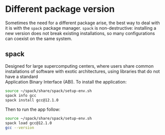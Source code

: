 # Different package version

Sometimes the need for a different package arise, the best way to deal with it is
with the ```spack``` package manager. ```spack``` is non-destructive: installing a new 
version does not break existing installations, so many configurations can coexist 
on the same system.

## spack

Designed for large supercomputing centers, where users share common installations of 
software with exotic architectures, using libraries that do not have a standard  
Application Binary Interface (ABI). To install the application:

```sh
source ~/spack/share/spack/setup-env.sh
spack info gcc
spack install gcc@12.1.0
```

Then to run the app follow:

```sh
source ~/spack/share/spack/setup-env.sh
spack load gcc@12.1.0
gcc --version
```

<!--  Script to show the footer   -->
<html>
<script
    src="https://code.jquery.com/jquery-3.3.1.js"
    integrity="sha256-2Kok7MbOyxpgUVvAk/HJ2jigOSYS2auK4Pfzbm7uH60="
    crossorigin="anonymous">
</script>
<script>
$(function(){
  $("#footer").load("../footers/footer.html");
});
</script>
<body>
<div id="footer"></div>
</body>
</html>
